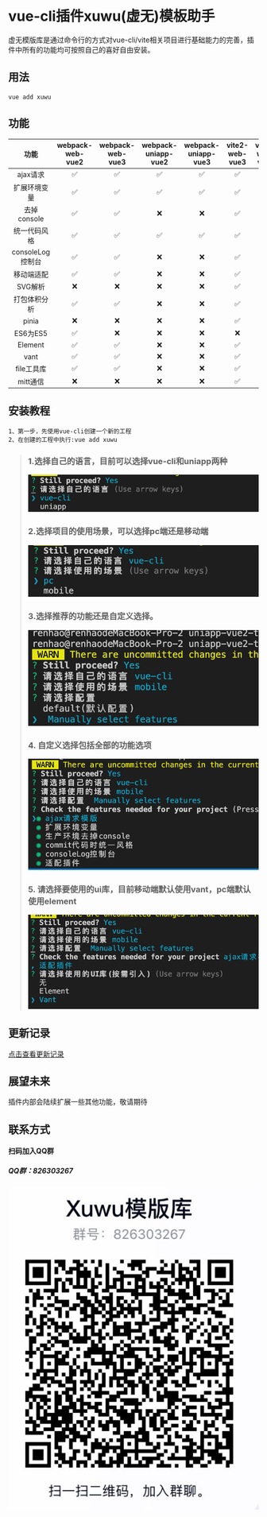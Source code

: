 # vue-cli插件xuwu(虚无)模板助手
虚无模版库是通过命令行的方式对vue-cli/vite相关项目进行基础能力的完善，插件中所有的功能均可按照自己的喜好自由安装。
## 用法
```
vue add xuwu
```

## 功能

| 功能 | webpack-web-vue2 | webpack-web-vue3 | webpack-uniapp-vue2 | webpack-uniapp-vue3 |vite2-web-vue3 |vite3-web-vue3 |vite4-web-vue3|vite2-uniapp-vue3 |vite3-uniapp-vue3 |vite4-uniapp-vue3 |
|:---------:|:--------:|:--------:|:--------:|:--------:|:--------:|:--------:|:--------:|:--------:|:--------:|:--------:|
|ajax请求|✅|✅|✅|✅|✅|✅|✅|✅|✅|✅|
|扩展环境变量|✅|✅|✅|✅|✅|✅|✅|✅|✅|✅|
|去掉console|✅|✅|❌|❌|✅|✅|✅|❌|❌|❌|
|统一代码风格|✅|✅|✅|✅|✅|✅|✅|✅|✅|✅|
|consoleLog控制台|✅|✅|❌|❌|✅|✅|✅|❌|❌|❌|
|移动端适配|✅|✅|❌|❌|✅|✅|✅|❌|❌|❌|
|SVG解析|❌|❌|❌|❌|✅|✅|✅|❌|❌|❌|
|打包体积分析|✅|✅|❌|❌|✅|✅|✅|❌|❌|❌|
|pinia|❌|❌|❌|❌|✅|✅|✅|✅|✅|✅|
|ES6为ES5|✅|❌|❌|❌|❌|❌|❌|❌|❌|❌|
|Element|✅|✅|❌|❌|✅|✅|✅|❌|❌|❌|
|vant|✅|✅|❌|❌|✅|✅|✅|❌|❌|❌|
|file工具库|✅|✅|❌|❌|✅|✅|✅|❌|❌|❌|
|mitt通信|❌|❌|❌|❌|✅|✅|✅|❌|❌|❌|



## 安装教程
```
1、第一步，先使用vue-cli创建一个新的工程
2、在创建的工程中执行:vue add xuwu
```
>### 1.选择自己的语言，目前可以选择vue-cli和uniapp两种  
> ![Alt](images/language.png)  
> ### 2.选择项目的使用场景，可以选择pc端还是移动端
> ![Alt](images/scene.png)
> ### 3.选择推荐的功能还是自定义选择。
> ![Alt](images/config.png)
> ### 4. 自定义选择包括全部的功能选项
> ![Alt](images/configContent.png)
> ### 5. 请选择要使用的ui库，目前移动端默认使用vant，pc端默认使用element
> ![Alt](images/ui.png)

## 更新记录
[点击查看更新记录](./RELEASE.md)

## 展望未来
插件内部会陆续扩展一些其他功能，敬请期待

## 联系方式
#### 扫码加入QQ群
##### QQ群：826303267
![Alt](images/QRcode.jpg)
